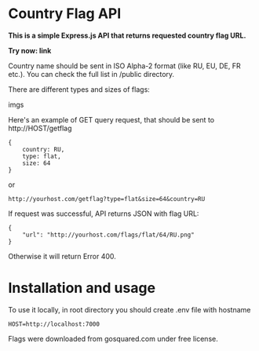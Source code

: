 # Country Flag API

<strong>
This is a simple Express.js API that returns requested country flag URL.

Try now: link
</strong>

Country name should be sent in ISO Alpha-2 format (like RU, EU, DE, FR etc.). You can check the full list in /public directory.

There are different types and sizes of flags:

imgs

Here's an example of GET query request, that should be sent to http://HOST/getflag

    {
        country: RU,
        type: flat,
        size: 64
    }

or

    http://yourhost.com/getflag?type=flat&size=64&country=RU


If request was successful, API returns JSON with flag URL:

    {
        "url": "http://yourhost.com/flags/flat/64/RU.png"
    }

Otherwise it will return Error 400.

# Installation and usage

To use it locally, in root directory you should create .env file with hostname

    HOST=http://localhost:7000

Flags were downloaded from gosquared.com under free license.

<!-- From 🇷🇺 with ♥️ -->
